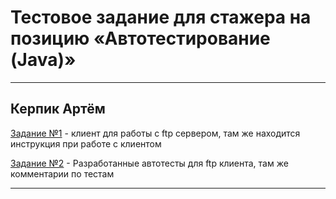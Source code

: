# Тестовое задание для стажера на позицию «Автотестирование (Java)»
---
Керпик Артём
---

[Задание №1](FTPclient) - клиент для работы с ftp сервером, там же находится инструкция при работе с клиентом

[Задание №2](FtpClientTest) - Разработанные автотесты для ftp клиента, там же комментарии по тестам

---


